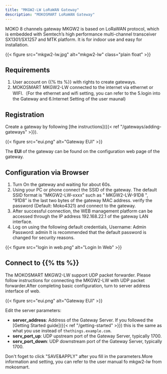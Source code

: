 ```yaml
---
title: "MKGW2-LW LoRaWAN Gateway"
description: "MOKOSMART LoRaWAN Gateway"
---
```


MOKO 8 channels gateway MKGW2 is based on LoRaWAN protocol, which is embedded with Semtech’s high performance multi-channel transceiver SX1301/SX1257 and MTK platform. It is for
indoor use and easy for installation. 

{{< figure src="mkgw2-lw.jpg" alt="mkgw2-lw" class="plain float" >}}

## Requirements

1. User account on {{% tts %}} with rights to create gateways.
2. MOKOSMART MKGW2-LW connected to the internet via ethernet or WIFI.（For the ethernet and wifi setting, you can refer to the  5.login into the Gateway and 6.Internet Setting of the user maunal)

## Registration

Create a gateway by following [the instructions]({{< ref "/gateways/adding-gateways" >}}). 

{{< figure src="eui.png" alt="Gateway EUI" >}}

The **EUI** of the gateway can be found on the configuration web page of the gateway. 

## Configuration via Browser

1. Turn On the gateway and waiting for about 60s.
2. Using your PC or phone connect the SSID of the gateway. The default SSID format is "MKGW2-LW-xxxx” such as " MKGW2-LW-91D8 ", “91D8” is the last two bytes of the gateway MAC address. verify the password (Default: Moko4321) and connect to the gateway.
3. After successful connection, the WEB management platform can be accessed through the IP address 192.168.22.1 of the gateway LAN interface.
4. Log on using the following default credentials, Username: Admin Password: admin
It is recommended that the default password is changed for security reasons.

{{< figure src="login in web.png" alt="Login In Web" >}}

## Connect to {{% tts %}}

The MOKOSMART MKGW2-LW  support  UDP packet forwarder. Please follow instructions for connecting the MKGW2-LW with UDP packet forwarder.After completing basic configuration, turn to server address interface of web.

{{< figure src="eui.png" alt="Gateway EUI" >}}

Edit the server parameters:

- **server_address**: Address of the Gateway Server. If you followed the [Getting Started guide]({{< ref "/getting-started" >}}) this is the same as what you use instead of `thethings.example.com`.
- **serv_port_up**: UDP upstream port of the Gateway Server, typically 1700.
- **serv_port_down**: UDP downstream port of the Gateway Server, typically 1700.

Don't foget to click "SAVE&APPLY" after you  fill in the parameters.More information and setting, you can refer to the user manual fo mkgw2-lw from mokosmart.
